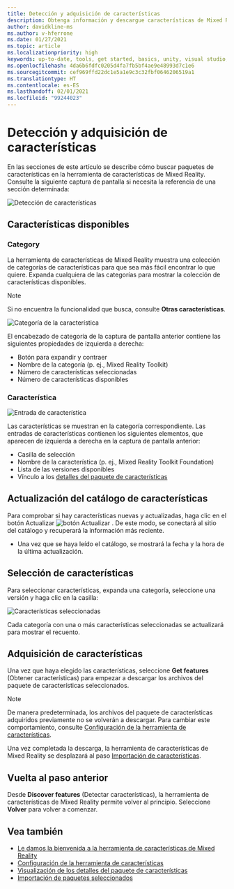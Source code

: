 ```yaml
---
title: Detección y adquisición de características
description: Obtenga información y descargue características de Mixed Reality.
author: davidkline-ms
ms.author: v-hferrone
ms.date: 01/27/2021
ms.topic: article
ms.localizationpriority: high
keywords: up-to-date, tools, get started, basics, unity, visual studio, toolkit, mixed reality headset, windows mixed reality headset, virtual reality headset, installation, Windows, HoloLens, emulator, unreal, openxr
ms.openlocfilehash: 4da6b6fdfc0205d4fa7fb5bf4ae9e48993d7c1e6
ms.sourcegitcommit: cef969ffd22dc1e5a1e9c3c32fbf0646206519a1
ms.translationtype: HT
ms.contentlocale: es-ES
ms.lasthandoff: 02/01/2021
ms.locfileid: "99244023"
---
```

# <a name="discovering-and-acquiring-features"></a>Detección y adquisición de características

En las secciones de este artículo se describe cómo buscar paquetes de características en la herramienta de características de Mixed Reality. Consulte la siguiente captura de pantalla si necesita la referencia de una sección determinada:

![Detección de características](images/FeatureToolDiscovery.png)

## <a name="available-features"></a>Características disponibles

### <a name="category"></a>Category

La herramienta de características de Mixed Reality muestra una colección de categorías de características para que sea más fácil encontrar lo que quiere. Expanda cualquiera de las categorías para mostrar la colección de características disponibles.

> [!NOTE]
> Si no encuentra la funcionalidad que busca, consulte **Otras características**.

![Categoría de la característica](images/FeatureCategory.png)

El encabezado de categoría de la captura de pantalla anterior contiene las siguientes propiedades de izquierda a derecha:

- Botón para expandir y contraer
- Nombre de la categoría (p. ej., Mixed Reality Toolkit)
- Número de características seleccionadas
- Número de características disponibles

### <a name="feature"></a>Característica

![Entrada de característica](images/FeatureEntry.png)

Las características se muestran en la categoría correspondiente. Las entradas de características contienen los siguientes elementos, que aparecen de izquierda a derecha en la captura de pantalla anterior:

- Casilla de selección
- Nombre de la característica (p. ej., Mixed Reality Toolkit Foundation)
- Lista de las versiones disponibles
- Vínculo a los [detalles del paquete de características](viewing-package-details.md)

## <a name="refresh-the-feature-catalog"></a>Actualización del catálogo de características

Para comprobar si hay características nuevas y actualizadas, haga clic en el botón Actualizar ![botón Actualizar](images/RefreshButton.png) . De este modo, se conectará al sitio del catálogo y recuperará la información más reciente.
* Una vez que se haya leído el catálogo, se mostrará la fecha y la hora de la última actualización.

## <a name="select-features"></a>Selección de características

Para seleccionar características, expanda una categoría, seleccione una versión y haga clic en la casilla:

![Características seleccionadas](images/SelectedFeatures.png)

Cada categoría con una o más características seleccionadas se actualizará para mostrar el recuento.

## <a name="acquiring-features"></a>Adquisición de características

Una vez que haya elegido las características, seleccione **Get features** (Obtener características) para empezar a descargar los archivos del paquete de características seleccionados.

> [!NOTE]
> De manera predeterminada, los archivos del paquete de características adquiridos previamente no se volverán a descargar. Para cambiar este comportamiento, consulte [Configuración de la herramienta de características](configuring-feature-tool.md).

Una vez completada la descarga, la herramienta de características de Mixed Reality se desplazará al paso [Importación de características](importing-features.md).

## <a name="going-back-to-the-previous-step"></a>Vuelta al paso anterior

Desde **Discover features** (Detectar características), la herramienta de características de Mixed Reality permite volver al principio. Seleccione **Volver** para volver a comenzar.

## <a name="see-also"></a>Vea también

- [Le damos la bienvenida a la herramienta de características de Mixed Reality](welcome-to-mr-feature-tool.md)
- [Configuración de la herramienta de características](configuring-feature-tool.md)
- [Visualización de los detalles del paquete de características](viewing-package-details.md)
- [Importación de paquetes seleccionados](importing-features.md)
